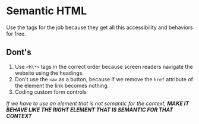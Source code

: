 # Semantic HTML

Use the tags for the job because they get all this accessibility and behaviors for free.

## Dont's

1. Use `<h\*>` tags in the correct order because screen readers navigate the website using the headings.
2. Don't use the `<a>` as a button, because if we remove the `href` attribute of the element the link becomes nothing.
3. Coding custom form controls

_If we have to use an element that is not semantic for the context, **MAKE IT BEHAVE LIKE THE RIGHT ELEMENT THAT IS SEMANTIC FOR THAT CONTEXT**_
